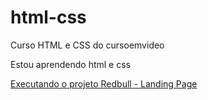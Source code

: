# html-css
 Curso HTML e CSS do cursoemvideo

Estou aprendendo html e css

<a href="https://gihafa.github.io/html-css/Pequenos%20Projetos/Redbull%20-%20Landing%20Page/" target="_blank">Executando o projeto Redbull - Landing Page</a>


